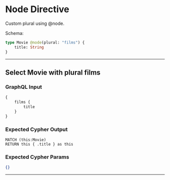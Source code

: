 # Node Directive

Custom plural using @node.

Schema:

```graphql
type Movie @node(plural: "films") {
    title: String
}
```

---

## Select Movie with plural films

### GraphQL Input

```graphql
{
    films {
        title
    }
}
```

### Expected Cypher Output

```cypher
MATCH (this:Movie)
RETURN this { .title } as this
```

### Expected Cypher Params

```json
{}
```

---
